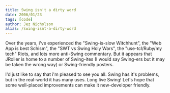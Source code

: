 ```yaml
---
title: Swing isn't a dirty word
date: 2006/01/23
tags: [code]
author: Jez Nicholson
alias: /swing-isnt-a-dirty-word
---
```

Over the years, i've experienced the "Swing-is-slow Witchhunt", the "Web App is best Schism", the "SWT vs Swing Holy Wars", the "use-tcl/Ruby/my tech" Riots, and lots more anti-Swing commentary. But it appears that JRoller is home to a number of Swing-ites (I would say Swing-ers but it may be taken the wrong way) or Swing-friendly posters.

I'd just like to say that i'm pleased to see you all. Swing has it's problems, but in the real-world it has many uses. Long live Swing! Let's hope that some well-placed improvements can make it new-developer friendly.